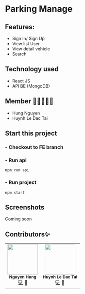 # Parking Manage

## Features: 
  - Sign In/ Sign Up
  - View list User
  - View detail vehicle
  - Search

## Technology used
  - React JS
  - API BE (MongoDB)
  
## Member 👨🏻‍🤝‍👨🏻
  - Hung Nguyen
  - Huynh Le Dac Tai
  
## Start this project 
### - Checkout to FE branch
### - Run api
`
npm run api
`
### - Run project
`
npm start
`
## Screenshots
 
   Coming soon

## Contributors✨

<!-- ALL-CONTRIBUTORS-LIST:START - Do not remove or modify this section -->
<!-- prettier-ignore-start -->
<!-- markdownlint-disable -->
<table>
  <tr>
    <td align="center"><img src="https://avatars.githubusercontent.com/u/125659908" width="100px;" alt=""/><br /><sub><b>Nguyen Hung</b></sub></a><br /><a href="" title="Code">💻</a> <a title="FE">📱</a> <a href="" >
    <td align="center"><img src="https://avatars.githubusercontent.com/u/93358196" width="100px;" alt=""/><br /><sub><b>Huynh Le Dac Tai</b></sub></a><br /><a href="" title="Code">💻</a> <a title="BE">🔗</a> <a href="">
  
</table>
